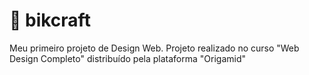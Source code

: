 # 📓 bikcraft
Meu primeiro projeto de Design Web. Projeto realizado no curso "Web Design Completo" distribuído pela plataforma "Origamid"

